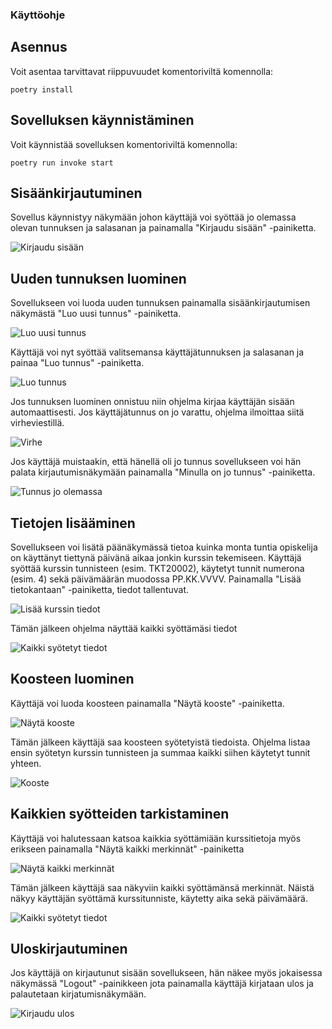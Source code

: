 ### Käyttöohje

## Asennus
Voit asentaa tarvittavat riippuvuudet komentoriviltä komennolla:
```
poetry install
```

## Sovelluksen käynnistäminen

Voit käynnistää sovelluksen komentoriviltä komennolla:
```
poetry run invoke start
```

## Sisäänkirjautuminen

Sovellus käynnistyy näkymään johon käyttäjä voi syöttää jo olemassa olevan tunnuksen ja salasanan ja painamalla "Kirjaudu sisään" -painiketta.

![Kirjaudu sisään](https://github.com/hhuuskon/ohte-harjoitustyo/blob/master/SeuraaOpintojasi/dokumentaatio/kuvat/kirjaudusisaan.png)

## Uuden tunnuksen luominen

Sovellukseen voi luoda uuden tunnuksen painamalla sisäänkirjautumisen näkymästä "Luo uusi tunnus" -painiketta.

![Luo uusi tunnus](https://github.com/hhuuskon/ohte-harjoitustyo/blob/master/SeuraaOpintojasi/dokumentaatio/kuvat/luotunnus.png)

Käyttäjä voi nyt syöttää valitsemansa käyttäjätunnuksen ja salasanan ja painaa "Luo tunnus" -painiketta.

![Luo tunnus](https://github.com/hhuuskon/ohte-harjoitustyo/blob/master/SeuraaOpintojasi/dokumentaatio/kuvat/luouusitunnus.png)

Jos tunnuksen luominen onnistuu niin ohjelma kirjaa käyttäjän sisään automaattisesti.
Jos käyttäjätunnus on jo varattu, ohjelma ilmoittaa siitä virheviestillä.

![Virhe](https://github.com/hhuuskon/ohte-harjoitustyo/blob/master/SeuraaOpintojasi/dokumentaatio/kuvat/tunnusonjoolemassa.png)

Jos käyttäjä muistaakin, että hänellä oli jo tunnus sovellukseen voi hän palata kirjautumisnäkymään painamalla "Minulla on jo tunnus" -painiketta.

![Tunnus jo olemassa](https://github.com/hhuuskon/ohte-harjoitustyo/blob/master/SeuraaOpintojasi/dokumentaatio/kuvat/minullaonjotunnus.png)

## Tietojen lisääminen

Sovellukseen voi lisätä päänäkymässä tietoa kuinka monta tuntia opiskelija on käyttänyt tiettynä päivänä aikaa jonkin kurssin tekemiseen.
Käyttäjä syöttää kurssin tunnisteen (esim. TKT20002), käytetyt tunnit numerona (esim. 4) sekä päivämäärän muodossa PP.KK.VVVV.
Painamalla "Lisää tietokantaan" -painiketta, tiedot tallentuvat.

![Lisää kurssin tiedot](https://github.com/hhuuskon/ohte-harjoitustyo/blob/master/SeuraaOpintojasi/dokumentaatio/kuvat/lisaa_tietokantaan.png)

Tämän jälkeen ohjelma näyttää kaikki syöttämäsi tiedot

![Kaikki syötetyt tiedot](https://github.com/hhuuskon/ohte-harjoitustyo/blob/master/SeuraaOpintojasi/dokumentaatio/kuvat/kaikki_merkinnat.png)

## Koosteen luominen

Käyttäjä voi luoda koosteen painamalla "Näytä kooste" -painiketta.

![Näytä kooste](https://github.com/hhuuskon/ohte-harjoitustyo/blob/master/SeuraaOpintojasi/dokumentaatio/kuvat/nayta_kooste.png)

Tämän jälkeen käyttäjä saa koosteen syötetyistä tiedoista. Ohjelma listaa ensin syötetyn kurssin tunnisteen ja summaa kaikki siihen käytetyt tunnit yhteen.

![Kooste](https://github.com/hhuuskon/ohte-harjoitustyo/blob/master/SeuraaOpintojasi/dokumentaatio/kuvat/kooste.png)

## Kaikkien syötteiden tarkistaminen

Käyttäjä voi halutessaan katsoa kaikkia syöttämiään kurssitietoja myös erikseen painamalla "Näytä kaikki merkinnät" -painiketta

![Näytä kaikki merkinnät](https://github.com/hhuuskon/ohte-harjoitustyo/blob/master/SeuraaOpintojasi/dokumentaatio/kuvat/nayta_kaikki_merkinnat.png)

Tämän jälkeen käyttäjä saa näkyviin kaikki syöttämänsä merkinnät. Näistä näkyy käyttäjän syöttämä kurssitunniste, käytetty aika sekä päivämäärä.

![Kaikki syötetyt tiedot](https://github.com/hhuuskon/ohte-harjoitustyo/blob/master/SeuraaOpintojasi/dokumentaatio/kuvat/kaikki_merkinnat.png)

## Uloskirjautuminen

Jos käyttäjä on kirjautunut sisään sovellukseen, hän näkee myös jokaisessa näkymässä "Logout" -painikkeen jota painamalla käyttäjä kirjataan ulos ja palautetaan kirjatumisnäkymään.

![Kirjaudu ulos](https://github.com/hhuuskon/ohte-harjoitustyo/blob/master/SeuraaOpintojasi/dokumentaatio/kuvat/logout.png)






